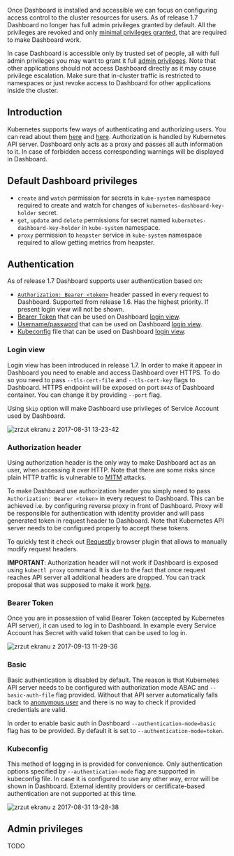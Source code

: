 Once Dashboard is installed and accessible we can focus on configuring access control to the cluster resources for users. As of release 1.7 Dashboard no longer has full admin privileges granted by default. All the privileges are revoked and only [minimal privileges granted](#default-dashboard-privileges), that are required to make Dashboard work.

In case Dashboard is accessible only by trusted set of people, all with full admin privileges you may want to grant it full [admin privileges](#admin-privileges). Note that other applications should not access Dashboard directly as it may cause privilege escalation. Make sure that in-cluster traffic is restricted to namespaces or just revoke access to Dashboard for other applications inside the cluster.

## Introduction

Kubernetes supports few ways of authenticating and authorizing users. You can read about them [here](https://kubernetes.io/docs/admin/authentication) and [here](https://kubernetes.io/docs/admin/authorization). Authorization is handled by Kubernetes API server. Dashboard only acts as a proxy and passes all auth information to it. In case of forbidden access corresponding warnings will be displayed in Dashboard.

## Default Dashboard privileges

- `create` and `watch` permission for secrets in `kube-system` namespace required to create and watch for changes of `kubernetes-dashboard-key-holder` secret.
- `get`, `update` and `delete` permissions for secret named `kubernetes-dashboard-key-holder` in `kube-system` namespace.
- `proxy` permission to `heapster` service in `kube-system` namespace required to allow getting metrics from heapster.

## Authentication

As of release 1.7 Dashboard supports user authentication based on:
- [`Authorization: Bearer <token>`](#authorization-header) header passed in every request to Dashboard. Supported from release 1.6. Has the highest priority. If present login view will not be shown.
- [Bearer Token](#bearer-token) that can be used on Dashboard [login view](#login-view).
- [Username/password](#basic) that can be used on Dashboard [login view](#login-view).
- [Kubeconfig](#kubeconfig) file that can be used on Dashboard [login view](#login-view).

### Login view
Login view has been introduced in release 1.7. In order to make it appear in Dashboard you need to enable and access Dashboard over HTTPS. To do so you need to pass `--tls-cert-file` and `--tls-cert-key` flags to Dashboard. HTTPS endpoint will be exposed on port `8443` of Dashboard container. You can change it by providing `--port` flag.

Using `Skip` option will make Dashboard use privileges of Service Account used by Dashboard.

![zrzut ekranu z 2017-08-31 13-23-42](https://user-images.githubusercontent.com/2285385/29920823-a5c7f8d2-8e4f-11e7-9127-e858909688f6.png)

### Authorization header

Using authorization header is the only way to make Dashboard act as an user, when accessing it over HTTP. Note that there are some risks since plain HTTP traffic is vulnerable to [MITM](https://en.wikipedia.org/wiki/Man-in-the-middle_attack) attacks.

To make Dashboard use authorization header you simply need to pass `Authorization: Bearer <token>` in every request to Dashboard. This can be achieved i.e. by configuring reverse proxy in front of Dashboard. Proxy will be responsible for authentication with identity provider and will pass generated token in request header to Dashboard. Note that Kubernetes API server needs to be configured properly to accept these tokens.

To quickly test it check out [Requestly](https://chrome.google.com/webstore/detail/requestly-redirect-url-mo/mdnleldcmiljblolnjhpnblkcekpdkpa) browser plugin that allows to manually modify request headers.

**IMPORTANT**: Authorization header will not work if Dashboard is exposed using `kubectl proxy` command. It is due to the fact that once request reaches API server all additional headers are dropped. You can track proposal that was supposed to make it work [here](https://github.com/kubernetes/kubernetes/pull/29714).

### Bearer Token

Once you are in possession of valid Bearer Token (accepted by Kubernetes API server), it can used to log in to Dashboard. In example every Service Account has Secret with valid token that can be used to log in.

![zrzut ekranu z 2017-09-13 11-29-36](https://user-images.githubusercontent.com/2285385/30370159-09af99aa-9877-11e7-8cb6-28fb9af88c83.png)

### Basic

Basic authentication is disabled by default. The reason is that Kubernetes API server needs to be configured with authorization mode ABAC and `--basic-auth-file` flag provided. Without that API server automatically falls back to [anonymous user](https://kubernetes.io/docs/admin/authentication/#anonymous-requests) and there is no way to check if provided credentials are valid.

In order to enable basic auth in Dashboard `--authentication-mode=basic` flag has to be provided. By default it is set to `--authentication-mode=token`.

### Kubeconfig

This method of logging in is provided for convenience. Only authentication options specified by `--authentication-mode` flag are supported in kubeconfig file. In case it is configured to use any other way, error will be shown in Dashboard. External identity providers or certificate-based authentication are not supported at this time.

![zrzut ekranu z 2017-08-31 13-28-38](https://user-images.githubusercontent.com/2285385/29920994-5214087e-8e50-11e7-8ab9-c75755b62a47.png)

## Admin privileges

TODO